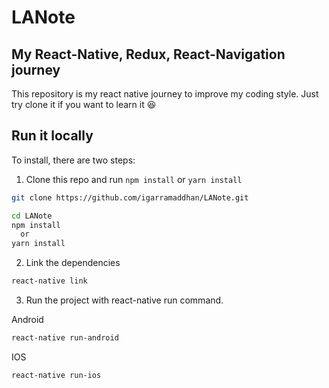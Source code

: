 # LANote

## My React-Native, Redux, React-Navigation journey

This repository is my react native journey to improve my coding style. Just try clone it if you want to learn it 😆

## Run it locally

To install, there are two steps:

1. Clone this repo and run `npm install` or `yarn install`
  ```bash
  git clone https://github.com/igarramaddhan/LANote.git

  cd LANote
  npm install
    or
  yarn install
  ```
2. Link the dependencies
  ```bash
  react-native link
  ```
3. Run the project with react-native run command.

  Android
  ```bash
  react-native run-android
  ```
  IOS
  ```bash
  react-native run-ios
  ```
